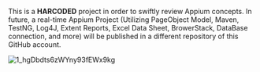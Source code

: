 This is a **HARCODED** project in order to swiftly review Appium concepts. In future, a real-time Appium Project (Utilizing PageObject Model, Maven, TestNG, Log4J, Extent Reports, Excel Data Sheet, BrowerStack, DataBase connection, and more) will be published in a different repository of this GitHub account.

![1_hgDbdts6zWYny93fEWx9kg](https://github.com/user-attachments/assets/53af9aae-f0bd-4e59-9acd-9d5d001343b8)

